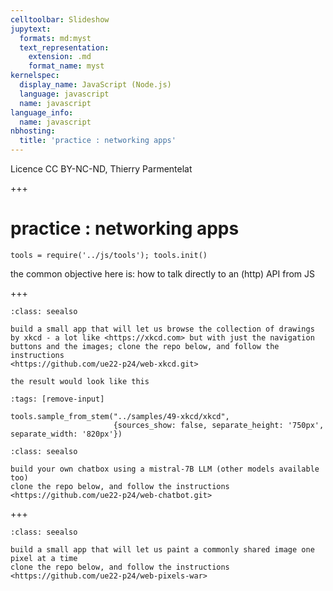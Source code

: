 ```yaml
---
celltoolbar: Slideshow
jupytext:
  formats: md:myst
  text_representation:
    extension: .md
    format_name: myst
kernelspec:
  display_name: JavaScript (Node.js)
  language: javascript
  name: javascript
language_info:
  name: javascript
nbhosting:
  title: 'practice : networking apps'
---
```


Licence CC BY-NC-ND, Thierry Parmentelat

+++

# practice : networking apps

```{code-cell}
tools = require('../js/tools'); tools.init()
```

the common objective here is: how to talk directly to an (http) API from JS

+++

````{admonition} xkcd
:class: seealso

build a small app that will let us browse the collection of drawings by xkcd - a lot like <https://xkcd.com> but with just the navigation buttons and the images; clone the repo below, and follow the instructions  
<https://github.com/ue22-p24/web-xkcd.git>

the result would look like this
````

```{code-cell}
:tags: [remove-input]

tools.sample_from_stem("../samples/49-xkcd/xkcd", 
                       {sources_show: false, separate_height: '750px', separate_width: '820px'})
```

````{admonition} chatbot
:class: seealso

build your own chatbox using a mistral-7B LLM (other models available too)  
clone the repo below, and follow the instructions  
<https://github.com/ue22-p24/web-chatbot.git>
````

+++

````{admonition} pixels-war
:class: seealso

build a small app that will let us paint a commonly shared image one pixel at a time  
clone the repo below, and follow the instructions  
<https://github.com/ue22-p24/web-pixels-war>
````
